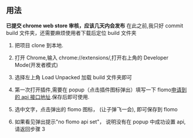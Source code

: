 ## 用法

**已提交 chrome web store 审核，应该几天内会发布**
在此之前,我只好 commit build 文件夹，还需要麻烦使用者下载后定位 build 文件夹

1. 把项目 clone 到本地.
2. 打开 Chrome,输入 chrome://extensions/,打开右上角的 Developer Mode(开发者模式)

3. 选择左上角 Load Unpacked 加载 build 文件夹即可

4. 第一次打开插件,需要在 popup（点击插件图标弹出）填写一下 flomo[申请到的 api 接口地址](https://support.qq.com/products/297045/link-jump?jump=https%3A%2F%2Fflomoapp.com%2Fmine%3Fsource%3Dincoming_webhook).保存后即可使用.

5. 选中文字，点击弹出的 flomo 图标， (让子弹飞一会), 即可保存到 flomo

6. 如果看见弹出提示"no flomo api set"， 说明没有在 popup 中成功设置 api,请返回步骤 3
